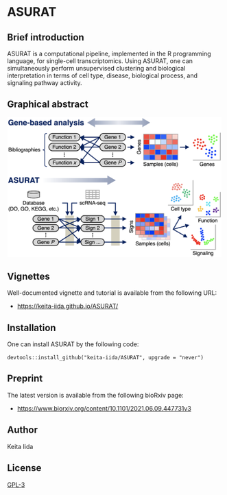 # ASURAT
## Brief introduction
ASURAT is a computational pipeline, implemented in the R programming language, for single-cell transcriptomics.
Using ASURAT, one can simultaneously perform unsupervised clustering and biological interpretation in terms of cell type, disease, biological process, and signaling pathway activity.

## Graphical abstract
<img src="figures/figure_00_0001.png" width="500px">

## Vignettes
Well-documented vignette and tutorial is available from the following URL:

* https://keita-iida.github.io/ASURAT/

## Installation
One can install ASURAT by the following code:

```{r}
devtools::install_github("keita-iida/ASURAT", upgrade = "never")
```

## Preprint
The latest version is available from the following bioRxiv page:

* https://www.biorxiv.org/content/10.1101/2021.06.09.447731v3

## Author
Keita Iida

## License
[GPL-3](https://github.com/keita-iida/ASURAT/blob/main/LICENSE)
